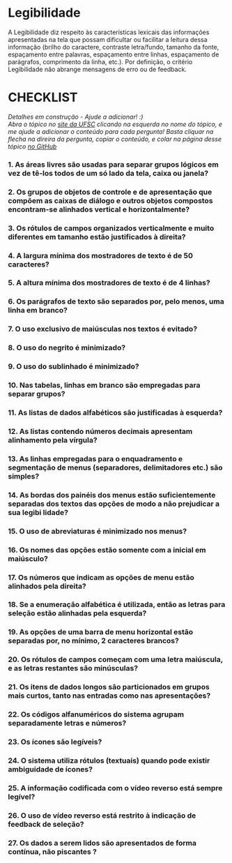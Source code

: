 # Legibilidade 

A Legibilidade diz respeito às características lexicais das informações apresentadas na tela que possam dificultar ou facilitar a leitura dessa informação (brilho do caractere, contraste letra/fundo, tamanho da fonte, espaçamento entre palavras, espaçamento entre linhas, espaçamento de parágrafos, comprimento da linha, etc.). Por definição, o critério Legibilidade não abrange mensagens de erro ou de feedback.

# CHECKLIST

*Detalhes em construção - Ajude a adicionar! :)*  
*Abra o tópico no [site da UFSC](http://www.labiutil.inf.ufsc.br/ergolist/quest.htm) 
clicando na esquerda no nome do tópico, e me ajude a adicionar o conteúdo para cada pergunta!
Basta cliquar na flecha na direira da pergunta, copiar o conteúdo, e colar na página desse tópico 
[no GitHub](https://github.com/usabilidade/usabilidade.github.io)*

### 1. As áreas livres são usadas para separar grupos lógicos em vez de tê-los todos de um só lado da tela, caixa ou janela?
### 2. Os grupos de objetos de controle e de apresentação que compõem as caixas de diálogo e outros objetos compostos encontram-se alinhados vertical e horizontalmente?
### 3. Os rótulos de campos organizados verticalmente e muito diferentes em tamanho estão justificados à direita?
### 4. A largura mínima dos mostradores de texto é de 50 caracteres?
### 5. A altura mínima dos mostradores de texto é de 4 linhas?
### 6. Os parágrafos de texto são separados por, pelo menos, uma linha em branco?
### 7. O uso exclusivo de maiúsculas nos textos é evitado?
### 8. O uso do negrito é minimizado?
### 9. O uso do sublinhado é minimizado?
### 10. Nas tabelas, linhas em branco são empregadas para separar grupos?
### 11. As listas de dados alfabéticos são justificadas à esquerda?
### 12. As listas contendo números decimais apresentam alinhamento pela vírgula?
### 13. As linhas empregadas para o enquadramento e segmentação de menus (separadores, delimitadores etc.) são simples?
### 14. As bordas dos painéis dos menus estão suficientemente separadas dos textos das opções de modo a não prejudicar a sua legibi lidade?
### 15. O uso de abreviaturas é minimizado nos menus?
### 16. Os nomes das opções estão somente com a inicial em maiúsculo?
### 17. Os números que indicam as opções de menu estão alinhados pela direita?
### 18. Se a enumeração alfabética é utilizada, então as letras para seleção estão alinhadas pela esquerda?
### 19. As opções de uma barra de menu horizontal estão separadas por, no mínimo, 2 caracteres brancos?
### 20. Os rótulos de campos começam com uma letra maiúscula, e as letras restantes são minúsculas?
### 21. Os itens de dados longos são particionados em grupos mais curtos, tanto nas entradas como nas apresentações?
### 22. Os códigos alfanuméricos do sistema agrupam separadamente letras e números?
### 23. Os ícones são legíveis?
### 24. O sistema utiliza rótulos (textuais) quando pode existir ambiguidade de ícones?
### 25. A informação codificada com o vídeo reverso está sempre legível?
### 26. O uso de vídeo reverso está restrito à indicação de feedback de seleção?
### 27. Os dados a serem lidos são apresentados de forma contínua, não piscantes ?
